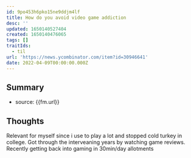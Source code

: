 ```yaml
---
id: 9po453h6pko15ne9ddjm4lf
title: How do you avoid video game addiction
desc: ''
updated: 1650140527404
created: 1650140476065
tags: []
traitIds:
  - til
url: 'https://news.ycombinator.com/item?id=30946641'
date: 2022-04-09T00:00:00.000Z
---
```


## Summary
- source: {{fm.url}}

## Thoughts
Relevant for myself since i use to play a lot and stopped cold turkey in college. 
Got through the interveaning years by watching game reviews. 
Recently getting back into gaming in 30min/day allotments
